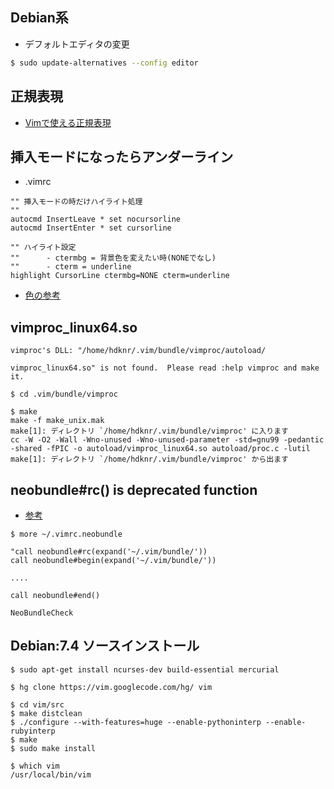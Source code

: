 ## Debian系

- デフォルトエディタの変更

~~~bash
$ sudo update-alternatives --config editor
~~~

## 正規表現

- [Vimで使える正規表現](http://archiva.jp/web/tool/vim_regexps.html)

## 挿入モードになったらアンダーライン
- .vimrc

```
"" 挿入モードの時だけハイライト処理
""
autocmd InsertLeave * set nocursorline
autocmd InsertEnter * set cursorline

"" ハイライト設定
"" 		- ctermbg = 背景色を変えたい時(NONEでなし)
"" 		- cterm = underline
highlight CursorLine ctermbg=NONE cterm=underline
```

- [色の参考](http://d.hatena.ne.jp/connvoi_tyou/20080306/1204825179)

## vimproc_linux64.so

~~~
vimproc's DLL: "/home/hdknr/.vim/bundle/vimproc/autoload/

vimproc_linux64.so" is not found.  Please read :help vimproc and make it.
~~~

~~~
$ cd .vim/bundle/vimproc

$ make
make -f make_unix.mak
make[1]: ディレクトリ `/home/hdknr/.vim/bundle/vimproc' に入ります
cc -W -O2 -Wall -Wno-unused -Wno-unused-parameter -std=gnu99 -pedantic -shared -fPIC -o autoload/vimproc_linux64.so autoload/proc.c -lutil
make[1]: ディレクトリ `/home/hdknr/.vim/bundle/vimproc' から出ます
~~~

## neobundle#rc() is deprecated function

- [参考](https://rcmdnk.github.io/blog/2014/10/27/computer-vim-markdown/)

~~~
$ more ~/.vimrc.neobundle

"call neobundle#rc(expand('~/.vim/bundle/'))
call neobundle#begin(expand('~/.vim/bundle/'))

....

call neobundle#end()

NeoBundleCheck
~~~

## Debian:7.4 ソースインストール

~~~
$ sudo apt-get install ncurses-dev build-essential mercurial
~~~

~~~
$ hg clone https://vim.googlecode.com/hg/ vim
~~~

~~~
$ cd vim/src
$ make distclean
$ ./configure --with-features=huge --enable-pythoninterp --enable-rubyinterp
$ make
$ sudo make install
~~~

~~~
$ which vim
/usr/local/bin/vim
~~~
